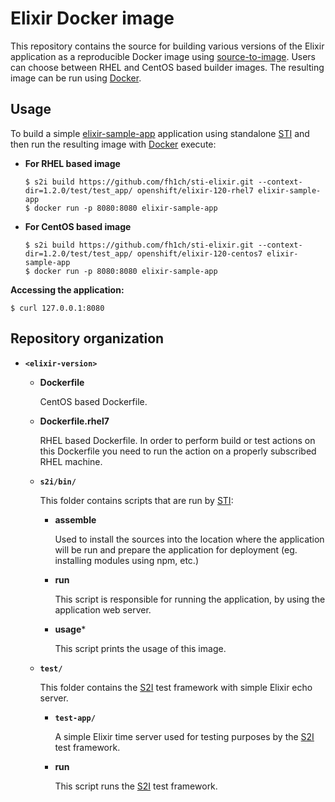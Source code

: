 Elixir Docker image
===================

This repository contains the source for building various versions of
the Elixir application as a reproducible Docker image using
[source-to-image](https://github.com/openshift/source-to-image).
Users can choose between RHEL and CentOS based builder images.
The resulting image can be run using [Docker](http://docker.io).


Usage
---------------------
To build a simple [elixir-sample-app](https://github.com/fh1ch/sti-elixir/tree/master/1.2.0/test/test_app) application
using standalone [STI](https://github.com/openshift/source-to-image) and then run the
resulting image with [Docker](http://docker.io) execute:

*  **For RHEL based image**
    ```
    $ s2i build https://github.com/fh1ch/sti-elixir.git --context-dir=1.2.0/test/test_app/ openshift/elixir-120-rhel7 elixir-sample-app
    $ docker run -p 8080:8080 elixir-sample-app
    ```

*  **For CentOS based image**
    ```
    $ s2i build https://github.com/fh1ch/sti-elixir.git --context-dir=1.2.0/test/test_app/ openshift/elixir-120-centos7 elixir-sample-app
    $ docker run -p 8080:8080 elixir-sample-app
    ```

**Accessing the application:**
```
$ curl 127.0.0.1:8080
```


Repository organization
------------------------
* **`<elixir-version>`**

    * **Dockerfile**

        CentOS based Dockerfile.

    * **Dockerfile.rhel7**

        RHEL based Dockerfile. In order to perform build or test actions on this
        Dockerfile you need to run the action on a properly subscribed RHEL machine.

    * **`s2i/bin/`**

        This folder contains scripts that are run by [STI](https://github.com/openshift/source-to-image):

        *   **assemble**

            Used to install the sources into the location where the application
            will be run and prepare the application for deployment (eg. installing
            modules using npm, etc.)

        *   **run**

            This script is responsible for running the application, by using the
            application web server.

        *   **usage***

            This script prints the usage of this image.

    * **`test/`**

        This folder contains the [S2I](https://github.com/openshift/source-to-image)
        test framework with simple Elixir echo server.

        * **`test-app/`**

            A simple Elixir time server used for testing purposes by the [S2I](https://github.com/openshift/source-to-image) test framework.

        * **run**

            This script runs the [S2I](https://github.com/openshift/source-to-image) test framework.
